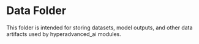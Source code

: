# Data Folder

This folder is intended for storing datasets, model outputs, and other data artifacts used by hyperadvanced_ai modules.
